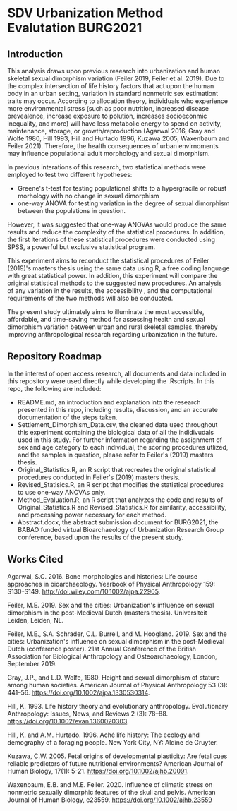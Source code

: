 # SDV Urbanization Method Evalutation BURG2021
## Introduction
This analysis draws upon previous research into urbanization and human skeletal sexual dimorphism variation (Feiler 2019, Feiler et al. 2019). Due to the complex intersection of life history factors that act upon the human body in an urban setting, variation in standard nonmetric sex estimationt traits may occur. According to allocation theory, individuals who experience more environmental stress (such as poor nutrition, increased disease prevealence, increase exposure to polution, increases socioeconmic inequality, and more) will have less metabolic energy to spend on activity, maintenance, storage, or growth/reproduction (Agarwal 2016, Gray and Wolfe 1980, Hill 1993, Hill and Hurtado 1996, Kuzawa 2005, Waxenbaum and Feiler 2021). Therefore, the health consequences of urban envirnoments may influence populational adult morphology and sexual dimorphism. 

In previous interations of this research, two statistical methods were employed to test two different hypotheses: 
- Greene's t-test for testing populational shifts to a hypergracile or robust morhology with no change in sexual dimorphism
- one-way ANOVA for testing variation in the degree of sexual dimorphism between the populations in question.

However, it was suggested that one-way ANOVAs would produce the same results and reduce the complexity of the statistical procedures. In addition, the first iterations of these statistical procedures were conducted using SPSS, a powerful but exclusive statistical program. 

This experiment aims to reconduct the statistical procedures of Feiler (2019)'s masters thesis using the same data using R, a free coding language with great statistical power. In addition, this experiment will compare the original statistical methods to the suggested new procedures. An analysis of any variation in the results, the accessibility , and the computational requirements of the two methods will also be conducted. 

The present study ultimately aims to illuminate the most accessible, affordable, and time-saving method for assessing health and sexual dimorphism variation between urban and rural skeletal samples, thereby improving anthropological research regarding urbanization in the future.

## Repository Roadmap
In the interest of open access research, all documents and data included in this repository were used directly while developing the .Rscripts. In this repo, the following are included:
- README.md, an introduction and explanation into the research presented in this repo, including results, discussion, and an accurate documentation of the steps taken. 
- Settlement_Dimorphism_Data.csv, the cleaned data used throughout this experiment containing the biological data of all the indidivudals used in this study. For further information regarding the assignment of sex and age category to each individual, the scoring procedures utlized, and the samples in question, please refer to Feiler's (2019) masters thesis.
- Original_Statistics.R, an R script that recreates the original statistical procedures conducted in Feiler's (2019) masters thesis.
- Revised_Statisics.R, an R script that modifies the statistical procedures to use one-way ANOVAs only.
- Method_Evaluation.R, an R script that analyzes the code and results of Original_Statistics.R and Revised_Statistics.R for similarity, accessibility, and processing power necessary for each method. 
- Abstract.docx, the abstract submission document for BURG2021, the BABAO funded virtual Bioarchaeology of Urbanization Research Group conference, based upon the results of the present study.

## Works Cited
Agarwal, S.C. 2016. Bone morphologies and histories: Life course approaches in bioarchaeology. Yearbook of Physical Anthropology 159: S130-S149. http://doi.wiley.com/10.1002/ajpa.22905.

Feiler, M.E. 2019. Sex and the cities: Urbanization's influence on sexual dimorphism in the post-Medieval Dutch (masters thesis). Universiteit Leiden, Leiden, NL. 

Feiler, M.E., S.A. Schrader, C.L. Burrell, and M. Hoogland. 2019. Sex and the cities: Urbanization's influence on sexual dimorphism in the post-Medieval Dutch (conference poster). 21st Annual Conference of the British Association for Biological Anthropology and Osteoarchaeology, London, September 2019.

Gray, J.P., and L.D. Wolfe, 1980. Height and sexual dimorphism of stature among human societies. American Journal of Physical Anthropology 53 (3): 441–56. https://doi.org/10.1002/ajpa.1330530314.

Hill, K. 1993. Life history theory and evolutionary anthropology. Evolutionary Anthropology: Issues, News, and Reviews 2 (3): 78–88. https://doi.org/10.1002/evan.1360020303.

Hill, K. and A.M. Hurtado. 1996. Aché life history: The ecology and demography of a foraging people. New York City, NY: Aldine de Gruyter. 

Kuzawa, C.W. 2005. Fetal origins of developmental plasticity: Are fetal cues reliable predictors of future nutritional environments? American Journal of Human Biology, 17(1): 5-21. https://doi.org/10.1002/ajhb.20091.

Waxenbaum, E.B. and M.E. Feiler. 2020. Influence of climatic stress on nonmetric sexually dimorphic features of the skull and pelvis. American Journal of Human Biology, e23559. https://doi.org/10.1002/ajhb.23559
